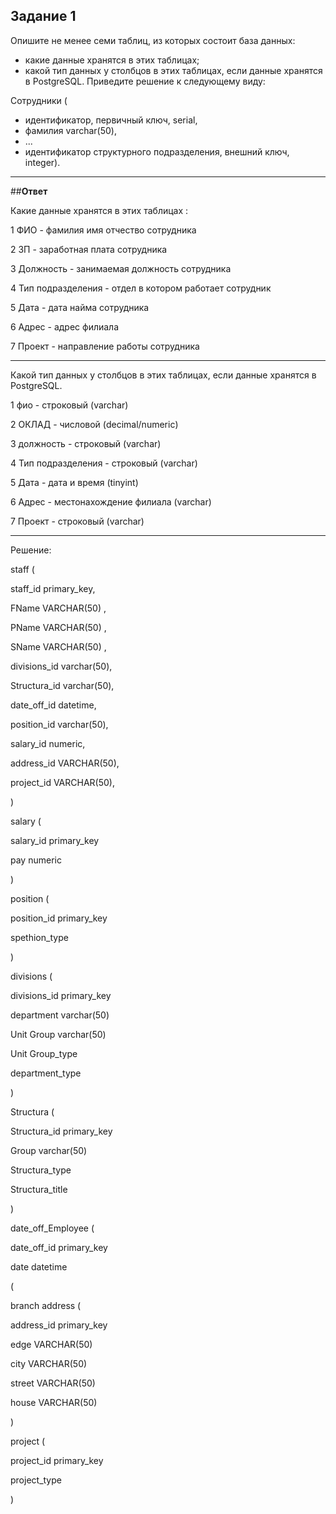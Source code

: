 ## Задание 1

Опишите не менее семи таблиц, из которых состоит база данных:

- какие данные хранятся в этих таблицах;
- какой тип данных у столбцов в этих таблицах, если данные хранятся в PostgreSQL.
Приведите решение к следующему виду:

Сотрудники (

- идентификатор, первичный ключ, serial,
- фамилия varchar(50),
- ...
- идентификатор структурного подразделения, внешний ключ, integer).

___

##**Ответ**

Какие данные хранятся в этих таблицах :

1 ФИО  - фамилия имя отчество сотрудника 

2 ЗП  - заработная плата сотрудника

3 Должность  - занимаемая должность сотрудника

4 Тип подразделения - отдел в котором работает сотрудник

5 Дата - дата найма сотрудника

6 Адрес - адрес филиала

7 Проект - направление работы сотрудника
___

Какой тип данных у столбцов в этих таблицах, если данные хранятся в PostgreSQL.

1 фио  -  строковый (varchar)

2 ОКЛАД  - числовой (decimal/numeric)

3 должность  - строковый (varchar)

4 Тип подразделения - строковый (varchar)

5 Дата - дата и время (tinyint)

6 Адрес - местонахождение филиала (varchar)

7 Проект - строковый (varchar)

___

Решение: 


staff (

 staff_id primary_key,

 FName VARCHAR(50) ,
 
 PName VARCHAR(50) ,
 
 SName VARCHAR(50) ,
 
 divisions_id varchar(50),
 
 Structura_id varchar(50),
 
 date_off_id datetime,
 
 position_id varchar(50),
 
 salary_id numeric,
 
 address_id VARCHAR(50),
 
 project_id VARCHAR(50),
 
)

salary (

salary_id primary_key

pay numeric

)

position (

position_id primary_key

spethion_type

)

divisions (

divisions_id primary_key

department varchar(50)

Unit Group varchar(50)

Unit Group_type

department_type

)

Structura (

Structura_id primary_key

Group varchar(50)

Structura_type 

Structura_title

)


date_off_Employee (

date_off_id primary_key

date datetime

(


branch address (

address_id primary_key

edge VARCHAR(50)

city VARCHAR(50)

street VARCHAR(50)

house VARCHAR(50)

)

project (

project_id primary_key

project_type

)
